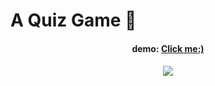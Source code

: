 
# A Quiz Game 🍇
<center><h4>demo: <a href="https://talmkg.github.io/Quizzy/">Click me:)</a><h4></center>
<p align="center">
  <img src="https://i.pinimg.com/originals/8f/87/fe/8f87fefbaa14d9c9612860d15aace7c9.gif"/>
</p>
